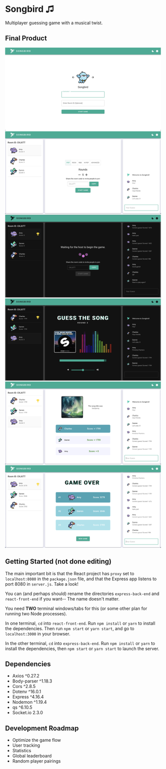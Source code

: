 # Songbird ♫

Multiplayer guessing game with a musical twist.

## Final Product

![User Form](doc/screenshots/light-userform.png?raw=true "User Form")
![Host Lobby](doc/screenshots/light-host-lobby.png?raw=true "Host Lobby")
![Guest Lobby](doc/screenshots/dark-guest-lobby.png?raw=true "Guest Lobby")
![Play Game](doc/screenshots/dark-play-game.png?raw=true "Play Game")
![End of Round](doc/screenshots/light-end-round.png?raw=true "End of round")
![Game Over](doc/screenshots/light-game-over.png?raw=true "Game Over")

## Getting Started (not done editing)

The main important bit is that the React project has `proxy` set to `localhost:8080` in the `package.json` file, and that the Express app listens to port 8080 in `server.js`. Take a look!

You can (and perhaps should) rename the directories `express-back-end` and `react-front-end` if you want-- The name doesn't matter.

You need **TWO** terminal windows/tabs for this (or some other plan for running two Node processes).

In one terminal, `cd` into `react-front-end`. Run `npm install` or `yarn` to install the dependencies. Then run `npm start` or `yarn start`, and go to `localhost:3000` in your browser.

In the other terminal, `cd` into `express-back-end`. Run `npm install` or `yarn` to install the dependencies, then `npm start` or `yarn start` to launch the server.

## Dependencies

- Axios ^0.27.2
- Body-parser ^1.18.3
- Cors ^2.8.5
- Dotenv ^16.0.1
- Express ^4.16.4
- Nodemon ^1.19.4
- qs ^6.10.5
- Socket.io 2.3.0

## Development Roadmap

- Optimize the game flow
- User tracking
- Statistics
- Global leaderboard
- Random player pairings

